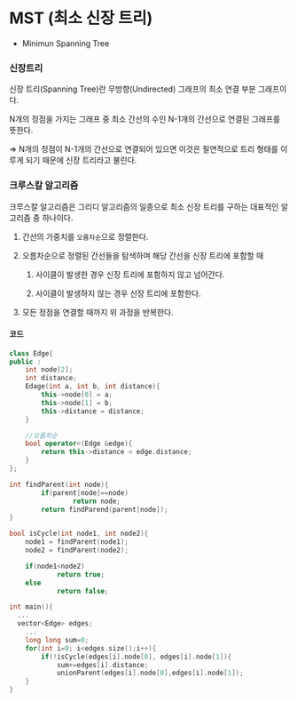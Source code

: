# MST (최소 신장 트리)

- Minimun Spanning Tree

### 신장트리

신장 트리(Spanning Tree)란 무방향(Undirected) 그래프의 최소 연결 부분 그래프이다. 

N개의 정점을 가지는 그래프 중 최소 간선의 수인 N-1개의 간선으로 연결된 그래프를 뜻한다. 

⇒ N개의 정점이 N-1개의 간선으로 연결되어 있으면 이것은 필연적으로 트리 형태를 이루게 되기 때문에 신장 트리라고 불린다. 

### 크루스칼 알고리즘

크루스칼 알고리즘은 그리디 알고리즘의 일종으로 최소 신장 트리를 구하는 대표적인 알고리즘 중 하나이다. 

1. 간선의 가중치를 `오름차순`으로 정렬한다. 
2. 오름차순으로 정렬된 간선들을 탐색하며 해당 간선을 신장 트리에 포함할 때
    
    1) 사이클이 발생한 경우 신장 트리에 포함하지 않고 넘어간다. 
    
    2) 사이클이 발생하지 않는 경우 신장 트리에 포함한다.
    
3. 모든 정점을 연결할 때까지 위 과정을 반복한다. 

#### 코드
```cpp
class Edge{
public :
	int node[2];
	int distance;
	Edage(int a, int b, int distance){
		this->node[0] = a;
		this->node[1] = b;
		this->distance = distance;
	}

	//오름차순
	bool operator<(Edge &edge){
		return this->distance < edge.distance;
	}
};
```

```cpp
int findParent(int node){
		if(parent[node]==node)
				return node;
		return findParend(parent[node]);
}
```

```cpp
bool isCycle(int node1, int node2){
	node1 = findParent(node1);
	node2 = findParent(node2);

	if(node1<node2) 
			return true;
	else 
			return false;
```

```cpp
int main(){
  ...
  vector<Edge> edges;
	...
	long long sum=0;
	for(int i=0; i<edges.size();i++){
		if(!isCycle(edges[i].node[0], edges[i].node[1]){
			sum+=edges[i].distance;
			unionParent(edges[i].node[0],edges[i].node[1]);
	}
}
```
